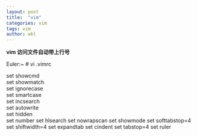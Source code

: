 ```yaml
---
layout: post
title:  "vim"
categories: vim
tags: vim  
author: wkl
---
```


**vim 访问文件自动带上行号**

Euler:~ # vi .vimrc

set showcmd           
set showmatch         
set ignorecase        
set smartcase         
set incsearch         
set autowrite         
set hidden            
set number
set hlsearch
set nowrapscan
set showmode
set softtabstop=4
set shiftwidth=4
set expandtab
set cindent
set tabstop=4
set ruler
